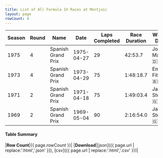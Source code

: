 ```yaml
---
title: List of All Formula 1® Races at Montjuïc
layout: page
rowCount: 4
---
```


| Season | Round | Name | Date | Laps Completed | Race Duration | Winning Driver | Winning Constructor |
|--|--|--|--|--|--|--|--|
| 1975 | 4 | Spanish Grand Prix | 1975-04-27 | 29 | 42:53.7 | Jochen Mass 🇩🇪 | McLaren 🇬🇧 |
| 1973 | 4 | Spanish Grand Prix | 1973-04-29 | 75 | 1:48:18.7 | Emerson Fittipaldi 🇧🇷 | Team Lotus 🇬🇧 |
| 1971 | 2 | Spanish Grand Prix | 1971-04-18 | 75 | 1:49:03.4 | Jackie Stewart 🇬🇧 | Tyrrell 🇬🇧 |
| 1969 | 2 | Spanish Grand Prix | 1969-05-04 | 90 | 2:16:54.0 | Jackie Stewart 🇬🇧 | Matra-Ford 🇫🇷 |

#### Table Summary

|**Row Count**|{{ page.rowCount }}|
|**Download**|[json]({{ page.url | replace:'.html','.json' }}), [csv]({{ page.url | replace:'.html','.csv' }})|
